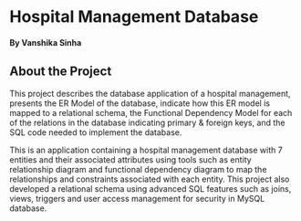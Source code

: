 # Hospital Management Database

#### By Vanshika Sinha

## About the Project

This project describes the database application of a hospital management, presents the ER Model of the database, indicate how this ER model is mapped to a relational schema, the Functional Dependency Model for each of the relations in the database indicating primary & foreign keys, and the SQL code needed to implement the database.

This is an application containing a hospital management database with 7 entities and their associated attributes using tools such as entity relationship diagram and functional dependency diagram to map the relationships and constraints associated with each entity. This project also developed a relational schema using advanced SQL features such as joins, views, triggers and user access management for security in MySQL database.
